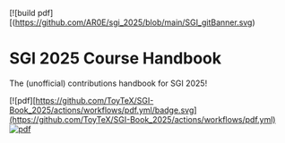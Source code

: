 [![build pdf][(https://github.com/AR0E/sgi_2025/blob/main/SGI_gitBanner.svg)



# SGI 2025 Course Handbook
The (unofficial) contributions handbook for SGI 2025!

[![pdf][https://github.com/ToyTeX/SGI-Book_2025/actions/workflows/pdf.yml/badge.svg](https://github.com/ToyTeX/SGI-Book_2025/actions/workflows/pdf.yml) 
[![pdf](https://img.shields.io/badge/pdf-note-green)](https://github.com/ToyTeX/SGI-Book_2025/blob/build/main.pdf)
